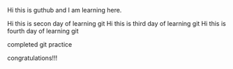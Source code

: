 Hi this is guthub and I am learning here.

Hi this is secon day of learning git
Hi this is third day of learning git
Hi this is fourth day of learning git

completed git practice

congratulations!!!